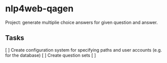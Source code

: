 # nlp4web-qagen
Project: generate multiplie choice answers for given question and answer.

## Tasks
[ ] Create configuration system for specifying paths and user accounts (e.g. for the database)
[ ] Create question sets
  [ ]
